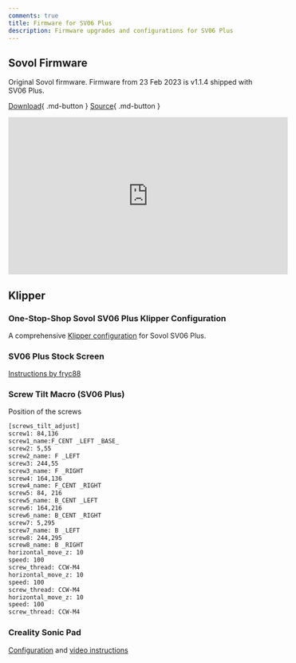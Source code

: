 ```yaml
---
comments: true
title: Firmware for SV06 Plus
description: Firmware upgrades and configurations for SV06 Plus
---
```


## Sovol Firmware

Original Sovol firmware. Firmware from 23 Feb 2023 is v1.1.4 shipped with SV06 Plus.

[Download](https://sovol3d.com/pages/download){ .md-button }
[Source](https://github.com/Sovol3d/SV06-PLUS){ .md-button }

<iframe width="560" height="315" src="https://www.youtube-nocookie.com/embed/b2jUo1KnxZw" title="YouTube video player" frameborder="0" allow="accelerometer; autoplay; clipboard-write; encrypted-media; gyroscope; picture-in-picture; web-share" allowfullscreen></iframe>

## Klipper

### One-Stop-Shop Sovol SV06 Plus Klipper Configuration

A comprehensive [Klipper configuration](https://github.com/bassamanator/Sovol-SV06-firmware/tree/sv06-plus) for Sovol SV06 Plus.

### SV06 Plus Stock Screen

[Instructions by fryc88](https://github.com/fryc88/klipper-sv06plus-screen)

### Screw Tilt Macro (SV06 Plus)

Position of the screws

```sh
[screws_tilt_adjust]
screw1: 84,136
screw1_name:F_CENT _LEFT _BASE_
screw2: 5,55
screw2_name: F _LEFT
screw3: 244,55
screw3_name: F _RIGHT
screw4: 164,136
screw4_name: F_CENT _RIGHT
screw5: 84, 216
screw5_name: B_CENT _LEFT
screw6: 164,216
screw6_name: B_CENT _RIGHT
screw7: 5,295
screw7_name: B _LEFT
screw8: 244,295
screw8_name: B _RIGHT
horizontal_move_z: 10
speed: 100
screw_thread: CCW-M4
horizontal_move_z: 10
speed: 100
screw_thread: CCW-M4
horizontal_move_z: 10
speed: 100
screw_thread: CCW-M4
```

### Creality Sonic Pad

[Configuration](https://drive.google.com/drive/folders/1U35Sm7ZOgpxeaezYBcPPuriLiQWSukQP?usp=sharing) and [video instructions](https://www.youtube.com/watch?v=PL2bLVbEhmY)
